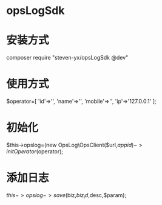 # opsLogSdk

# 安装方式
composer require "steven-yx/opsLogSdk @dev"

# 使用方式

$operator=[
    'id'=>'',
    'name'=>'',
    'mobile'=>'',
    'ip'=>'127.0.0.1'
 ];
# 初始化
$this->opslog=(new OpsLog\OpsClient($url,$appid)->initOperator($operator);
 
# 添加日志
$this->opslog->save($biz,$biz_id,$desc,$param);
